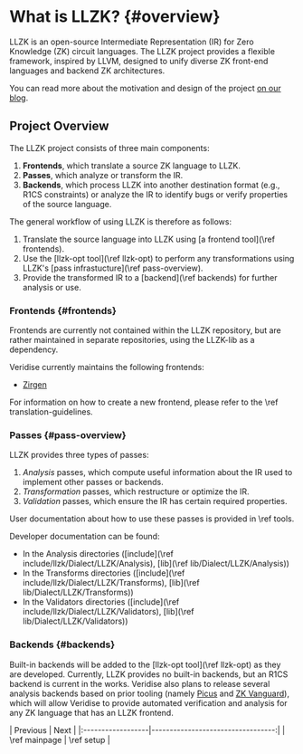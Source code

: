 # What is LLZK? {#overview}

LLZK is an open-source Intermediate Representation (IR) for Zero Knowledge (ZK)
circuit languages.
The LLZK project provides a flexible framework, inspired by LLVM, designed to
unify diverse ZK front-end languages and backend ZK architectures.

You can read more about the motivation and design of the project [on our blog][llzk-post].

## Project Overview

The LLZK project consists of three main components:

1. **Frontends**, which translate a source ZK language to LLZK.
2. **Passes**, which analyze or transform the IR.
3. **Backends**, which process LLZK into another destination format (e.g., R1CS constraints) or analyze the IR to identify bugs or verify properties of the source language.

The general workflow of using LLZK is therefore as follows:
1. Translate the source language into LLZK using [a frontend tool](\ref frontends).
2. Use the [llzk-opt tool](\ref llzk-opt) to perform any transformations using LLZK's [pass infrastucture](\ref pass-overview).
3. Provide the transformed IR to a [backend](\ref backends) for further analysis or use.

### Frontends {#frontends}

Frontends are currently not contained within the LLZK repository, but are rather
maintained in separate repositories, using the LLZK-lib as a dependency.

Veridise currently maintains the following frontends:
- [Zirgen](https://github.com/Veridise/zir-to-zkir)
<!-- TODO: Update this link to a doxygen site at some point. -->

For information on how to create a new frontend, please refer to the \ref translation-guidelines.

### Passes {#pass-overview}

LLZK provides three types of passes:
1. *Analysis* passes, which compute useful information about the IR used to implement other passes or backends.
2. *Transformation* passes, which restructure or optimize the IR.
3. *Validation* passes, which ensure the IR has certain required properties.

User documentation about how to use these passes is provided in \ref tools.

Developer documentation can be found:
- In the Analysis directories ([include](\ref include/llzk/Dialect/LLZK/Analysis), [lib](\ref lib/Dialect/LLZK/Analysis))
- In the Transforms directories ([include](\ref include/llzk/Dialect/LLZK/Transforms), [lib](\ref lib/Dialect/LLZK/Transforms))
- In the Validators directories ([include](\ref include/llzk/Dialect/LLZK/Validators), [lib](\ref lib/Dialect/LLZK/Validators))

### Backends {#backends}

Built-in backends will be added to the [llzk-opt tool](\ref llzk-opt) as they are developed.
Currently, LLZK provides no built-in backends, but an R1CS backend is current in the works.
Veridise also plans to release several analysis backends based on prior tooling (namely [Picus][picus-v2] and [ZK Vanguard][zk-vanguard]), which will allow Veridise to provide automated verification and analysis for any ZK language that has an LLZK frontend.

<div class="section_buttons">
| Previous          |                              Next |
|:------------------|----------------------------------:|
| \ref mainpage | \ref setup |
</div>


[llzk-post]: https://medium.com/veridise/veridise-secures-ethereum-foundation-grant-to-develop-llzk-a-new-intermediate-representation-ir-224c0e71f4d5
[picus-v2]: https://docs.veridise.com/picus-v2/
[zk-vanguard]: https://docs.veridise.com/zkvanguard/